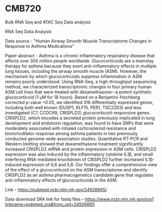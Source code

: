 # CMB720
Bulk RNA Seq and ATAC Seq Data analysis

RNA Seq Data Analysis 

Data source - "Human Airway Smooth Muscle Transcriptome Changes in Response to Asthma Medications"

Paper abstract - 
Asthma is a chronic inflammatory respiratory disease that affects over 300 million people worldwide. Glucocorticoids are a mainstay therapy for asthma because they exert anti-inflammatory effects in multiple lung tissues, including the airway smooth muscle (ASM). However, the mechanism by which glucocorticoids suppress inflammation in ASM remains poorly understood. Using RNA-Seq, a high-throughput sequencing method, we characterized transcriptomic changes in four primary human ASM cell lines that were treated with dexamethasone--a potent synthetic glucocorticoid (1 µM for 18 hours). Based on a Benjamini-Hochberg corrected p-value <0.05, we identified 316 differentially expressed genes, including both well known (DUSP1, KLF15, PER1, TSC22D3) and less investigated (C7, CCDC69, CRISPLD2) glucocorticoid-responsive genes. CRISPLD2, which encodes a secreted protein previously implicated in lung development and endotoxin regulation, was found to have SNPs that were moderately associated with inhaled corticosteroid resistance and bronchodilator response among asthma patients in two previously conducted genome-wide association studies. Quantitative RT-PCR and Western blotting showed that dexamethasone treatment significantly increased CRISPLD2 mRNA and protein expression in ASM cells. CRISPLD2 expression was also induced by the inflammatory cytokine IL1β, and small interfering RNA-mediated knockdown of CRISPLD2 further increased IL1β-induced expression of IL6 and IL8. Our findings offer a comprehensive view of the effect of a glucocorticoid on the ASM transcriptome and identify CRISPLD2 as an asthma pharmacogenetics candidate gene that regulates anti-inflammatory effects of glucocorticoids in the ASM. 

Link - https://pubmed.ncbi.nlm.nih.gov/24926665/


Data download SRA link for fastq files – 
https://www.ncbi.nlm.nih.gov/sra?linkname=pubmed_sra&from_uid=24926665

